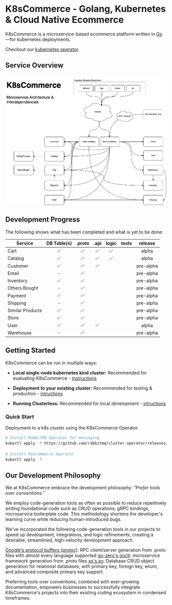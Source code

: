 # K8sCommerce - Golang, Kubernetes & Cloud Native Ecommerce

K8sCommerce is a microservice-based ecommerce platform written in [Go](https://go.dev/)—for kubernetes deployments.

Checkout our [kubernetes operator](https://github.com/k8scommerce/cluster-operator).

## Service Overview
![K8sCommerce Overview](docs/K8sCommerceOverview.png)


## Development Progress

The following shows what has been completed and what is yet to be done:

| Service          | DB Table(s)       | .proto          | .api             | logic            |  tests           |  release        |
| ---------------- |:----------------:|:----------------:|:----------------:|:----------------:|:----------------:|:----------------:
| Cart             |:white_check_mark:|:white_check_mark:|:white_check_mark:|:white_check_mark:|                  | alpha           |
| Catalog          |:white_check_mark:|:white_check_mark:|:white_check_mark:|:white_check_mark:|                  | alpha           |
| Customer         |:white_check_mark:|:white_check_mark:|:white_check_mark:|                  |                  | pre-alpha       |
| Email            |-                 |:white_check_mark:|                  |                  |                  | pre-alpha       |
| Inventory        |:white_check_mark:|:white_check_mark:|                  |                  |                  | pre-alpha       |
| Others Bought    | -                |:white_check_mark:|                  |                  |                  | pre-alpha       |
| Payment          |:white_check_mark:|:white_check_mark:|                  |                  |                  | pre-alpha       |
| Shipping         | -                |:white_check_mark:|                  |                  |                  | pre-alpha       |
| Similar Products |:white_check_mark:|:white_check_mark:|                  |                  |                  | pre-alpha       |
| Store            |:white_check_mark:|:white_check_mark:|                  |                  |                  | pre-alpha       |
| User             |:white_check_mark:|:white_check_mark:|:white_check_mark:|                  |                  | alpha           |
| Warehouse        |-                 |:white_check_mark:|                  |                  |                  | pre-alpha       |



## Getting Started

K8sCommerce can be run in multiple ways:

- **Local single-node kubernetes kind cluster:** Recommended for evaluating K8sCommerce - [instructions]()

- **Deployment to your existing cluster:** Recommended for testing & production - [intructions]()

- **Running Clusterless:** Recommended for local development - [intructions]() 


### Quick Start
Deployment to a k8s cluster using the K8sCommerce Operator.

```sh
# Install RabbitMQ Operator for messaging
kubectl apply -f https://github.com/rabbitmq/cluster-operator/releases/latest/download/cluster-operator.yml

# Install K8sCommerce Operator
kubectl apply -f 
```

## Our Development Philosophy

We at K8sCommerce embrace the development philosophy: *"Prefer tools over conventions."*

We employ code-generation tools as often as possible to reduce repetitively writing foundational code such as CRUD operations, gRPC bindings, microservice boilerplate code. This methodology shortens the developer's learning curve while reducing human-introduced bugs.

We've incorporated the following code-generation tools in our projects to speed up development, integrations, and logic refinements, creating a desirable, streamlined, high-velocity development approach.

[Google's protocol buffers (protoc)](https://developers.google.com/protocol-buffers/): RPC client/server generation from .proto files with almost every language supported
[go-zero's goctl](https://github.com/zeromicro/go-zero): microservice framework generation from .proto files
[xo's xo](https://github.com/xo/xo): Database CRUD object generation for relational databases, with primary key, foreign key, enum, and advanced composite primary key support.

Preferring tools over conventions, combined with ever-growing documentation, empowers businesses to successfully integrate K8sCommerce's projects into their existing coding ecosystem in condensed timeframes. 


